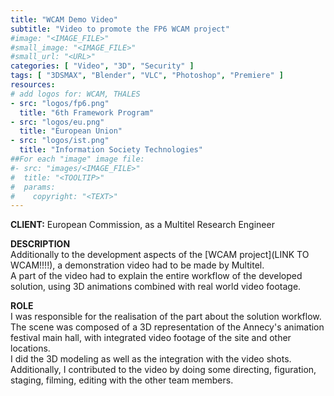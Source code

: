 ```yaml
---
title: "WCAM Demo Video"
subtitle: "Video to promote the FP6 WCAM project"
#image: "<IMAGE_FILE>"
#small_image: "<IMAGE_FILE>"
#small_url: "<URL>"
categories: [ "Video", "3D", "Security" ]
tags: [ "3DSMAX", "Blender", "VLC", "Photoshop", "Premiere" ]
resources:
# add logos for: WCAM, THALES
- src: "logos/fp6.png"
  title: "6th Framework Program"
- src: "logos/eu.png"
  title: "European Union"
- src: "logos/ist.png"
  title: "Information Society Technologies"
##For each "image" image file:
#- src: "images/<IMAGE_FILE>"
#  title: "<TOOLTIP>"
#  params:
#    copyright: "<TEXT>"
---
```


<b>CLIENT:</b> European Commission, as a Multitel Research Engineer<br>

<b>DESCRIPTION</b><br>
Additionally to the development aspects of the [WCAM project](LINK TO WCAM!!!!), a demonstration video had to be made by Multitel.<br>
A part of the video had to explain the entire workflow of the developed solution, using 3D animations combined with real world video footage.<br>

<b>ROLE</b><br>
I was responsible for the realisation of the part about the solution workflow.<br>
The scene was composed of a 3D representation of the Annecy's animation festival main hall, with integrated video footage of the site and other locations.<br>
I did the 3D modeling as well as the integration with the video shots.<br>
Additionally, I contributed to the video by doing some directing, figuration, staging, filming, editing with the other team members.<br>
